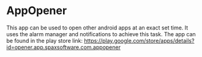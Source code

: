 # AppOpener
This app can be used to open other android apps at an exact set time. It uses the alarm manager and notifications to achieve this task. The app can be found in the play store link: https://play.google.com/store/apps/details?id=opener.app.spaxsoftware.com.appopener
